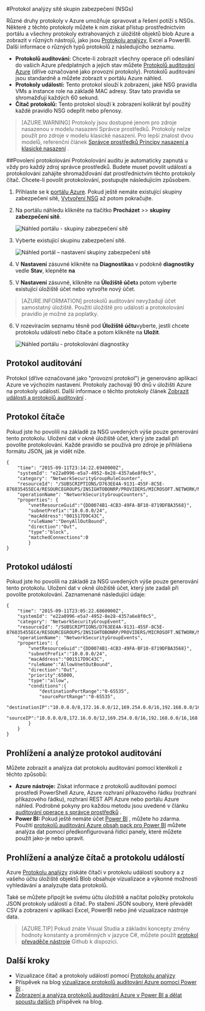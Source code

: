 <properties
   pageTitle="Sledovat činnosti, událostí a čítače NSGs | Microsoft Azure"
   description="Zjistěte, jak povolit čítače, události a provozní protokolování pro NSGs"
   services="virtual-network"
   documentationCenter="na"
   authors="jimdial"
   manager="carmonm"
   editor="tysonn"
   tags="azure-resource-manager"
/>
<tags
   ms.service="virtual-network"
   ms.devlang="na"
   ms.topic="article"
   ms.tgt_pltfrm="na"
   ms.workload="infrastructure-services"
   ms.date="07/14/2016"
   ms.author="jdial" />

#<a name="log-analytics-for-network-security-groups-nsgs"></a>Protokol analýzy sítě skupin zabezpečení (NSGs)

Různé druhy protokoly v Azure umožňuje spravovat a řešení potíží s NSGs. Některé z těchto protokoly můžete k nim získat přístup prostřednictvím portálu a všechny protokoly extrahovaných z úložiště objektů blob Azure a zobrazit v různých nástrojů, jako jsou [Protokolu analýzy](../log-analytics/log-analytics-azure-networking-analytics.md), Excel a PowerBI. Další informace o různých typů protokolů z následujícího seznamu.

- **Protokolů auditování:** Chcete-li zobrazit všechny operace při odesílání do vašich Azure předplatných a jejich stav můžete [Protokolů auditování Azure](../monitoring-and-diagnostics/insights-debugging-with-events.md) (dříve označované jako provozní protokoly). Protokolů auditování jsou standardně a můžete zobrazit v portálu Azure náhled.
- **Protokoly událostí:** Tento protokol slouží k zobrazení, jaké NSG pravidla VMs a instance role na základě MAC adresy. Stav tato pravidla se shromažďují každých 60 sekund.
- **Čítač protokolů:** Tento protokol slouží k zobrazení kolikrát byl použitý každé pravidlo NSG odepřít nebo přenosy.

>[AZURE.WARNING] Protokoly jsou dostupné jenom pro zdroje nasazenou v modelu nasazení Správce prostředků. Protokoly nelze použít pro zdroje v modelu klasické nasazení. Pro lepší znalost dvou modelů, referenční článek [Správce prostředků Principy nasazení a klasické nasazení](../resource-manager-deployment-model.md) .

##<a name="enable-logging"></a>Povolení protokolování
Protokolování auditu je automaticky zapnutá u vždy pro každý zdroj správce prostředků. Budete muset povolit událostí a protokolování zahájíte shromažďování dat prostřednictvím těchto protokoly čítač. Chcete-li povolit protokolování, postupujte následujícím způsobem.

1.  Přihlaste se k [portálu Azure](https://portal.azure.com). Pokud ještě nemáte existující skupiny zabezpečení sítě, [Vytvoření NSG](virtual-networks-create-nsg-arm-ps.md) až potom pokračujte.

2.  Na portálu náhledu klikněte na tlačítko **Procházet** >> **skupiny zabezpečení sítě**.

    ![Náhled portálu - skupiny zabezpečení sítě](./media/virtual-network-nsg-manage-log/portal-enable1.png)

3. Vyberte existující skupinu zabezpečení sítě.

    ![Náhled portál – nastavení skupiny zabezpečení sítě](./media/virtual-network-nsg-manage-log/portal-enable2.png)

4. V **Nastavení** zásuvné klikněte na **Diagnostika**a v podokně **diagnostiky** vedle **Stav**, klepněte **na**
5. V **Nastavení** zásuvné, klikněte na **Úložiště účet**a potom vyberte existující úložiště účet nebo vytvořte nový účet.  

>[AZURE.INFORMATION] protokolů auditování nevyžadují účet samostatný úložiště. Použití úložiště pro událostí a protokolování pravidlo je možné za poplatky.

6. V rozevíracím seznamu těsně pod **Úložiště účtu**vyberte, jestli chcete protokolu událostí nebo čítače a potom klikněte na **Uložit**.

    ![Náhled portálu - protokolování diagnostiky](./media/virtual-network-nsg-manage-log/portal-enable3.png)

## <a name="audit-log"></a>Protokol auditování
Protokol (dříve označované jako "provozní protokol") je generováno aplikací Azure ve výchozím nastavení.  Protokoly zachovají 90 dnů v úložišti Azure na protokoly událostí. Další informace o těchto protokoly článek [Zobrazit události a protokolů auditování](../monitoring-and-diagnostics/insights-debugging-with-events.md) .

## <a name="counter-log"></a>Protokol čítače
Pokud jste ho povolili na základě za NSG uvedených výše pouze generování tento protokolu. Uložení dat v okně úložiště účet, který jste zadali při povolíte protokolování. Každé pravidlo se používá pro zdroje je přihlášena formátu JSON, jak je vidět níže.

    {
        "time": "2015-09-11T23:14:22.6940000Z",
        "systemId": "e22a0996-e5a7-4952-8e28-4357a6e8f0c5",
        "category": "NetworkSecurityGroupRuleCounter",
        "resourceId": "/SUBSCRIPTIONS/D763EE4A-9131-455F-8C5E-876035455EC4/RESOURCEGROUPS/INSIGHTOBONRP/PROVIDERS/MICROSOFT.NETWORK/NETWORKSECURITYGROUPS/NSGINSIGHTOBONRP",
        "operationName": "NetworkSecurityGroupCounters",
        "properties": {
            "vnetResourceGuid":"{DD0074B1-4CB3-49FA-BF10-8719DFBA3568}",
            "subnetPrefix":"10.0.0.0/24",
            "macAddress":"001517D9C43C",
            "ruleName":"DenyAllOutBound",
            "direction":"Out",
            "type":"block",
            "matchedConnections":0
            }
    }

## <a name="event-log"></a>Protokol událostí
Pokud jste ho povolili na základě za NSG uvedených výše pouze generování tento protokolu. Uložení dat v okně úložiště účet, který jste zadali při povolíte protokolování. Zaznamenané následující údaje:

    {
        "time": "2015-09-11T23:05:22.6860000Z",
        "systemId": "e22a0996-e5a7-4952-8e28-4357a6e8f0c5",
        "category": "NetworkSecurityGroupEvent",
        "resourceId": "/SUBSCRIPTIONS/D763EE4A-9131-455F-8C5E-876035455EC4/RESOURCEGROUPS/INSIGHTOBONRP/PROVIDERS/MICROSOFT.NETWORK/NETWORKSECURITYGROUPS/NSGINSIGHTOBONRP",
        "operationName": "NetworkSecurityGroupEvents",
        "properties": {
            "vnetResourceGuid":"{DD0074B1-4CB3-49FA-BF10-8719DFBA3568}",
            "subnetPrefix":"10.0.0.0/24",
            "macAddress":"001517D9C43C",
            "ruleName":"AllowVnetOutBound",
            "direction":"Out",
            "priority":65000,
            "type":"allow",
            "conditions":{
                "destinationPortRange":"0-65535",
                "sourcePortRange":"0-65535",
                "destinationIP":"10.0.0.0/8,172.16.0.0/12,169.254.0.0/16,192.168.0.0/16,168.63.129.16/32",
                "sourceIP":"10.0.0.0/8,172.16.0.0/12,169.254.0.0/16,192.168.0.0/16,168.63.129.16/32"
            }
        }
    }

## <a name="view-and-analyze-the-audit-log"></a>Prohlížení a analýze protokol auditování
Můžete zobrazit a analýza dat protokolu auditování pomocí kterékoli z těchto způsobů:

- **Azure nástroje:** Získat informace z protokolů auditování pomocí prostředí PowerShell Azure, Azure rozhraní příkazového řádku (rozhraní příkazového řádku), rozhraní REST API Azure nebo portálu Azure náhled.  Podrobné pokyny pro každou metodu jsou uvedené v článku [auditování operace s správce prostředků](../resource-group-audit.md) .
- **Power BI:** Pokud ještě nemáte účet [Power BI](https://powerbi.microsoft.com/pricing) , můžete ho zdarma. Použití [protokolů auditování Azure obsah pack pro Power BI](https://powerbi.microsoft.com/documentation/powerbi-content-pack-azure-audit-logs/) můžete analýza dat pomocí předkonfigurovaná řídicí panely, které můžete použít jako-je nebo upravit.

## <a name="view-and-analyze-the-counter-and-event-log"></a>Prohlížení a analýze čítač a protokolu událostí

Azure [Protokolu analýzy](../log-analytics/log-analytics-azure-networking-analytics.md) získáte čítači v protokolu událostí soubory a z vašeho účtu úložiště objektů Blob obsahuje vizualizace a výkonné možnosti vyhledávání a analyzujte data protokolů.

Také se můžete připojit ke svému účtu úložiště a načítat položky protokolu JSON protokoly událostí a čítač. Po stažení JSON soubory, které převádět CSV a zobrazení v aplikaci Excel, PowerBI nebo jiné vizualizace nástroje data.

>[AZURE.TIP] Pokud znáte Visual Studia a základní koncepty změny hodnoty konstanty a proměnných v jazyce C#, můžete použít [protokol převaděče nástroje](https://github.com/Azure-Samples/networking-dotnet-log-converter) Github k dispozici.

## <a name="next-steps"></a>Další kroky

- Vizualizace čítač a protokoly událostí pomocí [Protokolu analýzy](../log-analytics/log-analytics-azure-networking-analytics.md)
- Příspěvek na blog [vizualizace protokolů auditování Azure pomocí Power BI](http://blogs.msdn.com/b/powerbi/archive/2015/09/30/monitor-azure-audit-logs-with-power-bi.aspx) .
- [Zobrazení a analýza protokolů auditování Azure v Power BI a dělat spoustu dalších](https://azure.microsoft.com/blog/analyze-azure-audit-logs-in-powerbi-more/) příspěvek na blog.
